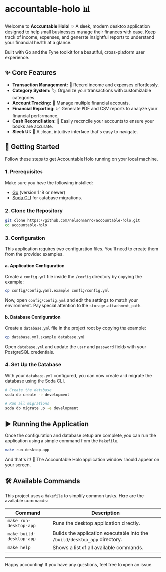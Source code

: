 #  accountable-holo 📊

Welcome to **Accountable Holo**! ✨ A sleek, modern desktop application designed to help small businesses manage their finances with ease. Keep track of income, expenses, and generate insightful reports to understand your financial health at a glance.

Built with Go and the Fyne toolkit for a beautiful, cross-platform user experience.

## ✨ Core Features

-   **Transaction Management:** 💸 Record income and expenses effortlessly.
-   **Category System:** 🏷️ Organize your transactions with customizable categories.
-   **Account Tracking:** 🏦 Manage multiple financial accounts.
-   **Financial Reporting:** 📈 Generate PDF and CSV reports to analyze your financial performance.
-   **Cash Reconciliation:** 🧾 Easily reconcile your accounts to ensure your books are accurate.
-   **Sleek UI:** 🎨 A clean, intuitive interface that's easy to navigate.

## 🚀 Getting Started

Follow these steps to get Accountable Holo running on your local machine.

### 1. Prerequisites

Make sure you have the following installed:

-   [Go](https://golang.org/doc/install) (version 1.18 or newer)
-   [Soda CLI](https://gobuffalo.io/en/docs/db/soda/installation/) for database migrations.

### 2. Clone the Repository

```bash
git clone https://github.com/nelsonmarro/accountable-holo.git
cd accountable-holo
```

### 3. Configuration

This application requires two configuration files. You'll need to create them from the provided examples.

#### a. Application Configuration

Create a `config.yml` file inside the `/config` directory by copying the example:

```bash
cp config/config.yaml.example config/config.yml
```

Now, open `config/config.yml` and edit the settings to match your environment. Pay special attention to the `storage.attachment_path`.

#### b. Database Configuration

Create a `database.yml` file in the project root by copying the example:

```bash
cp database.yml.example database.yml
```

Open `database.yml` and update the `user` and `password` fields with your PostgreSQL credentials.

### 4. Set Up the Database

With your `database.yml` configured, you can now create and migrate the database using the Soda CLI.

```bash
# Create the database
soda db create -e development

# Run all migrations
soda db migrate up -e development
```

## ▶️ Running the Application

Once the configuration and database setup are complete, you can run the application using a simple command from the `Makefile`.

```bash
make run-desktop-app
```

And that's it! 🎉 The Accountable Holo application window should appear on your screen.

## 🛠️ Available Commands

This project uses a `Makefile` to simplify common tasks. Here are the available commands:

| Command               | Description                                       |
| --------------------- | ------------------------------------------------- |
| `make run-desktop-app`  | Runs the desktop application directly.            |
| `make build-desktop-app`| Builds the application executable into the `/build/desktop_app` directory. |
| `make help`             | Shows a list of all available commands.           |


---

Happy accounting! If you have any questions, feel free to open an issue.

